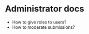 <!--
SPDX-FileCopyrightText: LXCat developer team

SPDX-License-Identifier: AGPL-3.0-or-later
-->

# Administrator docs

* How to give roles to users?
* How to moderate submissions?
